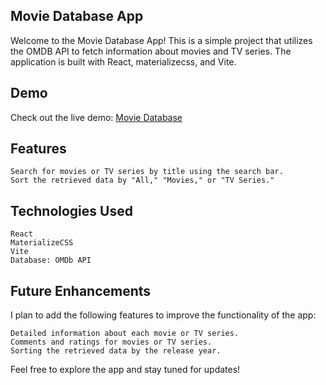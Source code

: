 ## Movie Database App
Welcome to the Movie Database App! This is a simple project that utilizes the OMDB API to fetch information about movies and TV series. The application is built with React, materializecss, and Vite.

## Demo
Check out the live demo: [Movie Database](https://github.com/your-username/your-repository-name)

## Features

    Search for movies or TV series by title using the search bar.
    Sort the retrieved data by "All," "Movies," or "TV Series."

## Technologies Used

    React
    MaterializeCSS
    Vite
    Database: OMDb API

## Future Enhancements

I plan to add the following features to improve the functionality of the app:

    Detailed information about each movie or TV series.
    Comments and ratings for movies or TV series.
    Sorting the retrieved data by the release year.

Feel free to explore the app and stay tuned for updates!
